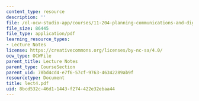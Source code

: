 ```yaml
---
content_type: resource
description: ''
file: /ol-ocw-studio-app/courses/11-204-planning-communications-and-digital-media-fall-2004/8bcd532c46d11443f274422e32ebaa44_lect4.pdf
file_size: 86445
file_type: application/pdf
learning_resource_types:
- Lecture Notes
license: https://creativecommons.org/licenses/by-nc-sa/4.0/
ocw_type: OCWFile
parent_title: Lecture Notes
parent_type: CourseSection
parent_uid: 78bd4cd4-e7f6-57cf-9763-46342289ab9f
resourcetype: Document
title: lect4.pdf
uid: 8bcd532c-46d1-1443-f274-422e32ebaa44
---
```


